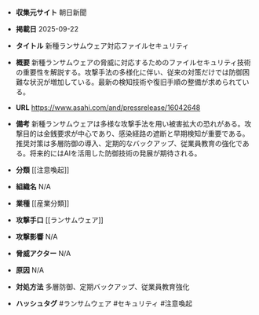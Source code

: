 - **収集元サイト**
朝日新聞

- **掲載日**
2025-09-22

- **タイトル**
新種ランサムウェア対応ファイルセキュリティ

- **概要**
新種ランサムウェアの脅威に対応するためのファイルセキュリティ技術の重要性を解説する。攻撃手法の多様化に伴い、従来の対策だけでは防御困難な状況が増加している。最新の検知技術や復旧手順の整備が求められている。

- **URL**
https://www.asahi.com/and/pressrelease/16042648

- **備考**
新種ランサムウェアは多様な攻撃手法を用い被害拡大の恐れがある。攻撃目的は金銭要求が中心であり、感染経路の遮断と早期検知が重要である。推奨対策は多層防御の導入、定期的なバックアップ、従業員教育の強化である。将来的にはAIを活用した防御技術の発展が期待される。

- **分類**
[[注意喚起]]

- **組織名**
N/A

- **業種**
[[産業分類]]

- **攻撃手口**
[[ランサムウェア]]

- **攻撃影響**
N/A

- **脅威アクター**
N/A

- **原因**
N/A

- **対処方法**
多層防御、定期バックアップ、従業員教育強化

- **ハッシュタグ**
#ランサムウェア #セキュリティ #注意喚起
